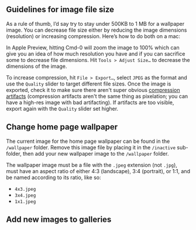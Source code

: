## Guidelines for image file size

As a rule of thumb, I’d say try to stay under 500KB to 1 MB for a wallpaper image. You can decrease file size either by reducing the image dimensions (resolution) or increasing compression. Here’s how to do both on a mac:

In Apple Preview, hitting Cmd-0 will zoom the image to 100% which can give you an idea of how much resolution you have and if you can sacrifice some to decrease file dimensions. Hit `Tools > Adjust Size…` to decrease the dimensions of the image.

To increase compression, hit `File > Export…`, select `JPEG` as the format and use the `Quality` slider to target different file sizes. Once the image is exported, check it to make sure there aren't super obvious [compression artifacts](https://external-content.duckduckgo.com/iu/?u=https%3A%2F%2Ftechterms.com%2Fimg%2Fxl%2Fartifact_1543.png&f=1&nofb=1&ipt=7cee300beb5f2a79c7ab6bc4e254e57e9dd81e4b977887cb6b0cd73c5ccc8d3e&ipo=images) (compression artifacts aren't the same thing as pixelation; you can have a high-res image with bad artifacting). If artifacts are too visible, export again with the `Quality` slider set higher.


## Change home page wallpaper

The current image for the home page wallpaper can be found in the `/wallpaper` folder. Remove this image file by placing it in the `/inactive` sub-folder, then add your new wallpaper image to the `/wallpaper` folder.

The wallpaper image must be a file with the `.jpeg` extension (not `.jpg`), must have an aspect ratio of either 4:3 (landscape), 3:4 (portrait), or 1:1, and be named according to its ratio, like so:

- `4x3.jpeg`
- `3x4.jpeg`
- `1x1.jpeg`

<!--adjust page background color and theme color?-->


## Add new images to galleries

